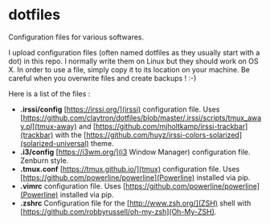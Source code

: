 # dotfiles
Configuration files for various softwares.

I upload configuration files (often named dotfiles as they usually start with a dot) in this repo. I normally write them on Linux but they should work on OS X. In order to use a file, simply copy it to its location on your machine. Be careful when you overwrite files and create backups ! :-)

Here is a list of the files :

* **.irssi/config**  [https://irssi.org/](irssi) configuration file. Uses [https://github.com/claytron/dotfiles/blob/master/.irssi/scripts/tmux_away.pl](tmux-away) and [https://github.com/mjholtkamp/irssi-trackbar](trackbar) with the [https://github.com/huyz/irssi-colors-solarized](solarized-universal) theme.
* **.i3/config** [https://i3wm.org/](i3 Window Manager) configuration file. Zenburn style. 
* **.tmux.conf** [https://tmux.github.io/](tmux) configuration file. Uses [https://github.com/powerline/powerline](Powerline) installed via pip.
* **.vimrc** [](Vim) configuration file. Uses [https://github.com/powerline/powerline](Powerline) installed via pip.
* **.zshrc** Configuration file for the [http://www.zsh.org/](ZSH) shell with [https://github.com/robbyrussell/oh-my-zsh](Oh-My-ZSH).
